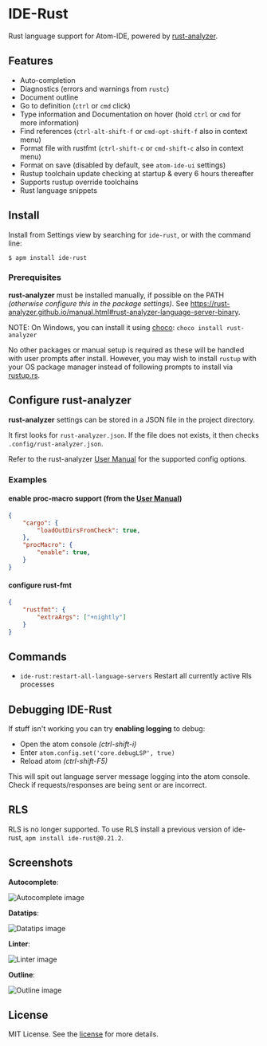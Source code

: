 # IDE-Rust

Rust language support for Atom-IDE, powered by [rust-analyzer](https://github.com/rust-analyzer/rust-analyzer).

## Features

- Auto-completion
- Diagnostics (errors and warnings from `rustc`)
- Document outline
- Go to definition (`ctrl` or `cmd` click)
- Type information and Documentation on hover (hold `ctrl` or `cmd` for more information)
- Find references (`ctrl-alt-shift-f` or `cmd-opt-shift-f` also in context menu)
- Format file with rustfmt (`ctrl-shift-c` or `cmd-shift-c` also in context menu)
- Format on save (disabled by default, see `atom-ide-ui` settings)
- Rustup toolchain update checking at startup & every 6 hours thereafter
- Supports rustup override toolchains
- Rust language snippets

## Install

Install from Settings view by searching for `ide-rust`, or with the command line:

```
$ apm install ide-rust
```

### Prerequisites

**rust-analyzer** must be installed manually, if possible on the PATH _(otherwise configure this in the package settings)_.
See https://rust-analyzer.github.io/manual.html#rust-analyzer-language-server-binary.

NOTE: On Windows, you can install it using [choco](https://chocolatey.org/install): `choco install rust-analyzer`

No other packages or manual setup is required as these will be handled with user prompts after install.
However, you may wish to install `rustup` with your OS package manager instead of following prompts to install via [rustup.rs](https://rustup.rs).

## Configure rust-analyzer

**rust-analyzer** settings can be stored in a JSON file in the project directory.

It first looks for `rust-analyzer.json`.
If the file does not exists, it then checks `.config/rust-analyzer.json`.

Refer to the rust-analyzer [User Manual](https://rust-analyzer.github.io/manual.html#configuration) for the supported config options.

### Examples

#### enable proc-macro support (from the [User Manual](https://rust-analyzer.github.io/manual.html#configuration))

```json
{
    "cargo": {
        "loadOutDirsFromCheck": true,
    },
    "procMacro": {
        "enable": true,
    }
}
```

#### configure rust-fmt

```json
{
    "rustfmt": {
        "extraArgs": ["+nightly"]
    }
}
```

## Commands

- `ide-rust:restart-all-language-servers` Restart all currently active Rls processes

## Debugging IDE-Rust

If stuff isn't working you can try **enabling logging** to debug:

- Open the atom console _(ctrl-shift-i)_
- Enter `atom.config.set('core.debugLSP', true)`
- Reload atom _(ctrl-shift-F5)_

This will spit out language server message logging into the atom console. Check if requests/responses are being sent or are incorrect.

## RLS

RLS is no longer supported. To use RLS install a previous version of ide-rust, `apm install ide-rust@0.21.2`.

## Screenshots

**Autocomplete**:

![Autocomplete image](https://user-images.githubusercontent.com/16418197/121962919-01114c80-cd2f-11eb-8136-11ba82ebe543.png)

**Datatips**:

![Datatips image](https://user-images.githubusercontent.com/16418197/121962751-c7404600-cd2e-11eb-84dd-eff95743a0d3.png)

**Linter**:

![Linter image](https://user-images.githubusercontent.com/16418197/121962803-d7582580-cd2e-11eb-9742-040b78ca75d2.png)

**Outline**:

![Outline image](https://user-images.githubusercontent.com/16418197/121962765-cd362700-cd2e-11eb-92b2-74516cd734db.png)

## License

MIT License. See the [license](LICENSE) for more details.
